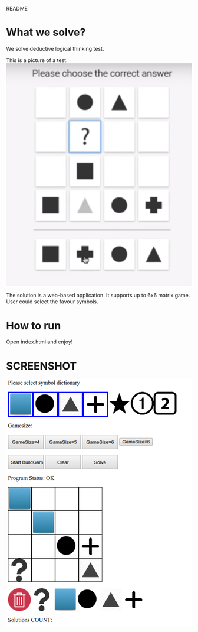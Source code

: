 README

# What we solve?
We solve deductive logical thinking test.

This is a picture of a test.
![Deductive Logical Thinking Test](https://github.com/spidervn/deductive_logical_solving/blob/master/PROBLEM.png)

The solution is a web-based application. It supports up to 6x6 matrix game.
User could select the favour symbols.

# How to run
Open index.html and enjoy!

# SCREENSHOT
![Screenshot of Deductive Logical Thinking Test](https://github.com/spidervn/deductive_logical_solving/blob/master/SCREENSHOT.png)
